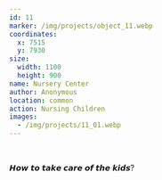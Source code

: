 ```yaml
---
id: 11
marker: /img/projects/object_11.webp
coordinates:
  x: 7515
  y: 7930
size:
  width: 1100
  height: 900
name: Nursery Center
author: Anonymous
location: common
action: Nursing Children
images:
  - /img/projects/11_01.webp
---
```


<br>

𝙃𝙤𝙬 𝙩𝙤 𝙩𝙖𝙠𝙚 𝙘𝙖𝙧𝙚 𝙤𝙛 𝙩𝙝𝙚 𝙠𝙞𝙙𝙨?

<br>

<br>
